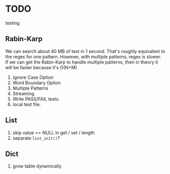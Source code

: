 
TODO
====

testing

Rabin-Karp
----------

We can search about 40 MB of text in 1 second.
That's roughly equivalent to the regex for one pattern.
However, with multiple patterns, regex is slower.
If we can get the Rabin-Karp to handle multiple patterns,
then in theory it will be faster because it's O(N+M)

1. Ignore Case Option
2. Word Boundary Option
3. Multiple Patterns
4. Streaming
5. Write PASS/FAIL tests.
6. local test file.

List
----

1. skip value == NULL in get / set / length
2. separate `list_init()`?

Dict
----

1. grow table dynamically
